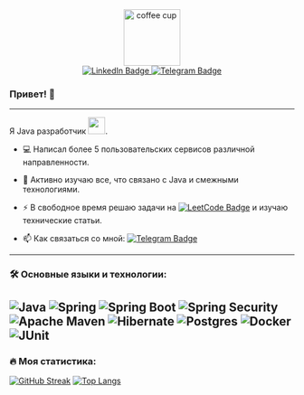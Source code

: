 
<div id="header" align="center"> 
  <img src="https://media.giphy.com/media/v1.Y2lkPTc5MGI3NjExazE0emIyaWI4cW43c2V1dGV4M3ljdjVubmQyZm9qcDN5cnplemRhMCZlcD12MV9pbnRlcm5hbF9naWZfYnlfaWQmY3Q9Zw/SXxI9NlwvYiY3bRsck/giphy.gif" width="100" alt="coffee cup"/> 
</div>
<div id="badges" align="center">
  <a href="https://www.linkedin.com/in/alexander--bulatov/">
    <img src="https://img.shields.io/badge/LinkedIn-blue?style=for-the-badge&logo=linkedin&logoColor=white" alt="LinkedIn Badge"/>
  </a>
  <a href="https://www.linkedin.com/in/alexander--bulatov/">
    <img src="https://img.shields.io/badge/Telegram-blue?style=for-the-badge&logo=telegram&logoColor=white" alt="Telegram Badge"/>
  </a>
</div>
<div align="center">
  <img src="https://komarev.com/ghpvc/?username=IIExpanse&style=flat-square&color=blue" alt=""/>
</div>

### Привет! 👋

---
Я Java разработчик <img src="https://media.giphy.com/media/WUlplcMpOCEmTGBtBW/giphy.gif" width="30">.
- :computer: Написал более 5 пользовательских сервисов различной направленности.

- :telescope: Активно изучаю все, что связано с Java и смежными технологиями.

- :zap: В свободное время решаю задачи на  [![LeetCode Badge](https://img.shields.io/badge/LeetCode-000000?style=flat&logo=LeetCode&logoColor=#d16c06)](https://leetcode.com/_Expanse/) и изучаю технические статьи.

- :mailbox: Как связаться со мной: [![Telegram Badge](https://img.shields.io/badge/IExpanse-blue?style=flat&logo=Telegram&logoColor=white)](https://t.me/lExpanse)
---

### :hammer_and_wrench: Основные языки и технологии:

![Java](https://img.shields.io/badge/java-%23ED8B00.svg?style=for-the-badge&logo=openjdk&logoColor=white)
![Spring](https://img.shields.io/badge/spring-%236DB33F.svg?style=for-the-badge&logo=spring&logoColor=white)
![Spring Boot](https://img.shields.io/badge/spring%20boot-%236DB33F.svg?style=for-the-badge&logo=springboot&logoColor=white)
![Spring Security](https://img.shields.io/badge/spring%20security-%236DB33F.svg?style=for-the-badge&logo=springsecurity&logoColor=white)
![Apache Maven](https://img.shields.io/badge/Apache%20Maven-C71A36?style=for-the-badge&logo=Apache%20Maven&logoColor=white)
![Hibernate](https://img.shields.io/badge/Hibernate-59666C?style=for-the-badge&logo=Hibernate&logoColor=white)
![Postgres](https://img.shields.io/badge/postgres-%23316192.svg?style=for-the-badge&logo=postgresql&logoColor=white)
![Docker](https://img.shields.io/badge/docker-%230db7ed.svg?style=for-the-badge&logo=docker&logoColor=white)
![JUnit](https://img.shields.io/badge/junit-junit5.svg?style=for-the-badge&logo=junit5&logoColor=white)
---

### :fire: Моя статистика:
[![GitHub Streak](http://github-readme-streak-stats.herokuapp.com?user=IIExpanse&hide_border=true)](https://git.io/streak-stats)
[![Top Langs](https://github-readme-stats.vercel.app/api/top-langs/?username=IIExpanse&layout=compact&theme=graywhite)](https://github.com/anuraghazra/github-readme-stats)